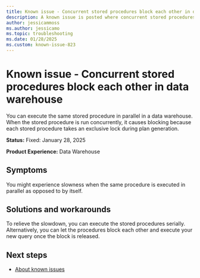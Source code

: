 ```yaml
---
title: Known issue - Concurrent stored procedures block each other in data warehouse
description: A known issue is posted where concurrent stored procedures block each other in data warehouse.
author: jessicammoss
ms.author: jessicamo
ms.topic: troubleshooting  
ms.date: 01/28/2025
ms.custom: known-issue-823
---
```


# Known issue - Concurrent stored procedures block each other in data warehouse

You can execute the same stored procedure in parallel in a data warehouse. When the stored procedure is run concurrently, it causes blocking because each stored procedure takes an exclusive lock during plan generation.

**Status:** Fixed: January 28, 2025

**Product Experience:** Data Warehouse

## Symptoms

You might experience slowness when the same procedure is executed in parallel as opposed to by itself.

## Solutions and workarounds

To relieve the slowdown, you can execute the stored procedures serially. Alternatively, you can let the procedures block each other and execute your new query once the block is released.

## Next steps

- [About known issues](https://support.fabric.microsoft.com/known-issues)

